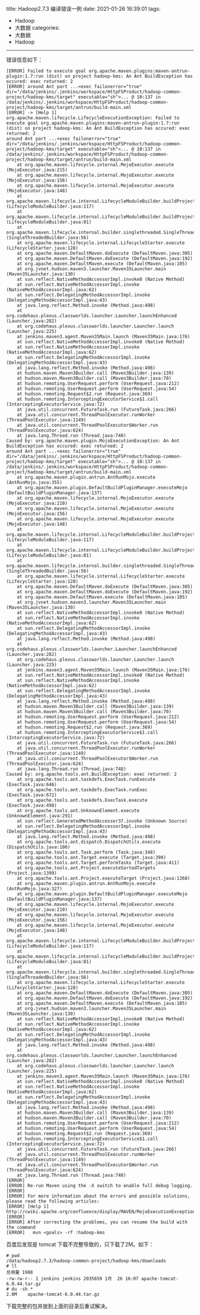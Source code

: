 title: Hadoop2.7.3 编译错误一例
date: 2021-01-26 16:39:01
tags:
- Hadoop
- 大数据
categories:
- 大数据
- Hadoop
---

错误信息如下：

	[ERROR] Failed to execute goal org.apache.maven.plugins:maven-antrun-plugin:1.7:run (dist) on project hadoop-kms: An Ant BuildException has occured: exec returned: 2
	[ERROR] around Ant part ...<exec failonerror="true" dir="/data/jenkins/.jenkins/workspace/HttpFSProduct/hadoop-common-project/hadoop-kms/target" executable="sh">... @ 10:137 in /data/jenkins/.jenkins/workspace/HttpFSProduct/hadoop-common-project/hadoop-kms/target/antrun/build-main.xml
	[ERROR] -> [Help 1]
	org.apache.maven.lifecycle.LifecycleExecutionException: Failed to execute goal org.apache.maven.plugins:maven-antrun-plugin:1.7:run (dist) on project hadoop-kms: An Ant BuildException has occured: exec returned: 2
	around Ant part ...<exec failonerror="true" dir="/data/jenkins/.jenkins/workspace/HttpFSProduct/hadoop-common-project/hadoop-kms/target" executable="sh">... @ 10:137 in /data/jenkins/.jenkins/workspace/HttpFSProduct/hadoop-common-project/hadoop-kms/target/antrun/build-main.xml
	    at org.apache.maven.lifecycle.internal.MojoExecutor.execute (MojoExecutor.java:215)
	    at org.apache.maven.lifecycle.internal.MojoExecutor.execute (MojoExecutor.java:156)
	    at org.apache.maven.lifecycle.internal.MojoExecutor.execute (MojoExecutor.java:148)
	    at org.apache.maven.lifecycle.internal.LifecycleModuleBuilder.buildProject (LifecycleModuleBuilder.java:117)
	    at org.apache.maven.lifecycle.internal.LifecycleModuleBuilder.buildProject (LifecycleModuleBuilder.java:81)
	    at org.apache.maven.lifecycle.internal.builder.singlethreaded.SingleThreadedBuilder.build (SingleThreadedBuilder.java:56)
	    at org.apache.maven.lifecycle.internal.LifecycleStarter.execute (LifecycleStarter.java:128)
	    at org.apache.maven.DefaultMaven.doExecute (DefaultMaven.java:305)
	    at org.apache.maven.DefaultMaven.doExecute (DefaultMaven.java:192)
	    at org.apache.maven.DefaultMaven.execute (DefaultMaven.java:105)
	    at org.jvnet.hudson.maven3.launcher.Maven35Launcher.main (Maven35Launcher.java:130)
	    at sun.reflect.NativeMethodAccessorImpl.invoke0 (Native Method)
	    at sun.reflect.NativeMethodAccessorImpl.invoke (NativeMethodAccessorImpl.java:62)
	    at sun.reflect.DelegatingMethodAccessorImpl.invoke (DelegatingMethodAccessorImpl.java:43)
	    at java.lang.reflect.Method.invoke (Method.java:498)
	    at org.codehaus.plexus.classworlds.launcher.Launcher.launchEnhanced (Launcher.java:282)
	    at org.codehaus.plexus.classworlds.launcher.Launcher.launch (Launcher.java:225)
	    at jenkins.maven3.agent.Maven35Main.launch (Maven35Main.java:176)
	    at sun.reflect.NativeMethodAccessorImpl.invoke0 (Native Method)
	    at sun.reflect.NativeMethodAccessorImpl.invoke (NativeMethodAccessorImpl.java:62)
	    at sun.reflect.DelegatingMethodAccessorImpl.invoke (DelegatingMethodAccessorImpl.java:43)
	    at java.lang.reflect.Method.invoke (Method.java:498)
	    at hudson.maven.Maven3Builder.call (Maven3Builder.java:139)
	    at hudson.maven.Maven3Builder.call (Maven3Builder.java:70)
	    at hudson.remoting.UserRequest.perform (UserRequest.java:212)
	    at hudson.remoting.UserRequest.perform (UserRequest.java:54)
	    at hudson.remoting.Request$2.run (Request.java:369)
	    at hudson.remoting.InterceptingExecutorService$1.call (InterceptingExecutorService.java:72)
	    at java.util.concurrent.FutureTask.run (FutureTask.java:266)
	    at java.util.concurrent.ThreadPoolExecutor.runWorker (ThreadPoolExecutor.java:1149)
	    at java.util.concurrent.ThreadPoolExecutor$Worker.run (ThreadPoolExecutor.java:624)
	    at java.lang.Thread.run (Thread.java:748)
	Caused by: org.apache.maven.plugin.MojoExecutionException: An Ant BuildException has occured: exec returned: 2
	around Ant part ...<exec failonerror="true" dir="/data/jenkins/.jenkins/workspace/HttpFSProduct/hadoop-common-project/hadoop-kms/target" executable="sh">... @ 10:137 in /data/jenkins/.jenkins/workspace/HttpFSProduct/hadoop-common-project/hadoop-kms/target/antrun/build-main.xml
	    at org.apache.maven.plugin.antrun.AntRunMojo.execute (AntRunMojo.java:355)
	    at org.apache.maven.plugin.DefaultBuildPluginManager.executeMojo (DefaultBuildPluginManager.java:137)
	    at org.apache.maven.lifecycle.internal.MojoExecutor.execute (MojoExecutor.java:210)
	    at org.apache.maven.lifecycle.internal.MojoExecutor.execute (MojoExecutor.java:156)
	    at org.apache.maven.lifecycle.internal.MojoExecutor.execute (MojoExecutor.java:148)
	    at org.apache.maven.lifecycle.internal.LifecycleModuleBuilder.buildProject (LifecycleModuleBuilder.java:117)
	    at org.apache.maven.lifecycle.internal.LifecycleModuleBuilder.buildProject (LifecycleModuleBuilder.java:81)
	    at org.apache.maven.lifecycle.internal.builder.singlethreaded.SingleThreadedBuilder.build (SingleThreadedBuilder.java:56)
	    at org.apache.maven.lifecycle.internal.LifecycleStarter.execute (LifecycleStarter.java:128)
	    at org.apache.maven.DefaultMaven.doExecute (DefaultMaven.java:305)
	    at org.apache.maven.DefaultMaven.doExecute (DefaultMaven.java:192)
	    at org.apache.maven.DefaultMaven.execute (DefaultMaven.java:105)
	    at org.jvnet.hudson.maven3.launcher.Maven35Launcher.main (Maven35Launcher.java:130)
	    at sun.reflect.NativeMethodAccessorImpl.invoke0 (Native Method)
	    at sun.reflect.NativeMethodAccessorImpl.invoke (NativeMethodAccessorImpl.java:62)
	    at sun.reflect.DelegatingMethodAccessorImpl.invoke (DelegatingMethodAccessorImpl.java:43)
	    at java.lang.reflect.Method.invoke (Method.java:498)
	    at org.codehaus.plexus.classworlds.launcher.Launcher.launchEnhanced (Launcher.java:282)
	    at org.codehaus.plexus.classworlds.launcher.Launcher.launch (Launcher.java:225)
	    at jenkins.maven3.agent.Maven35Main.launch (Maven35Main.java:176)
	    at sun.reflect.NativeMethodAccessorImpl.invoke0 (Native Method)
	    at sun.reflect.NativeMethodAccessorImpl.invoke (NativeMethodAccessorImpl.java:62)
	    at sun.reflect.DelegatingMethodAccessorImpl.invoke (DelegatingMethodAccessorImpl.java:43)
	    at java.lang.reflect.Method.invoke (Method.java:498)
	    at hudson.maven.Maven3Builder.call (Maven3Builder.java:139)
	    at hudson.maven.Maven3Builder.call (Maven3Builder.java:70)
	    at hudson.remoting.UserRequest.perform (UserRequest.java:212)
	    at hudson.remoting.UserRequest.perform (UserRequest.java:54)
	    at hudson.remoting.Request$2.run (Request.java:369)
	    at hudson.remoting.InterceptingExecutorService$1.call (InterceptingExecutorService.java:72)
	    at java.util.concurrent.FutureTask.run (FutureTask.java:266)
	    at java.util.concurrent.ThreadPoolExecutor.runWorker (ThreadPoolExecutor.java:1149)
	    at java.util.concurrent.ThreadPoolExecutor$Worker.run (ThreadPoolExecutor.java:624)
	    at java.lang.Thread.run (Thread.java:748)
	Caused by: org.apache.tools.ant.BuildException: exec returned: 2
	    at org.apache.tools.ant.taskdefs.ExecTask.runExecute (ExecTask.java:646)
	    at org.apache.tools.ant.taskdefs.ExecTask.runExec (ExecTask.java:672)
	    at org.apache.tools.ant.taskdefs.ExecTask.execute (ExecTask.java:498)
	    at org.apache.tools.ant.UnknownElement.execute (UnknownElement.java:291)
	    at sun.reflect.GeneratedMethodAccessor37.invoke (Unknown Source)
	    at sun.reflect.DelegatingMethodAccessorImpl.invoke (DelegatingMethodAccessorImpl.java:43)
	    at java.lang.reflect.Method.invoke (Method.java:498)
	    at org.apache.tools.ant.dispatch.DispatchUtils.execute (DispatchUtils.java:106)
	    at org.apache.tools.ant.Task.perform (Task.java:348)
	    at org.apache.tools.ant.Target.execute (Target.java:390)
	    at org.apache.tools.ant.Target.performTasks (Target.java:411)
	    at org.apache.tools.ant.Project.executeSortedTargets (Project.java:1399)
	    at org.apache.tools.ant.Project.executeTarget (Project.java:1368)
	    at org.apache.maven.plugin.antrun.AntRunMojo.execute (AntRunMojo.java:327)
	    at org.apache.maven.plugin.DefaultBuildPluginManager.executeMojo (DefaultBuildPluginManager.java:137)
	    at org.apache.maven.lifecycle.internal.MojoExecutor.execute (MojoExecutor.java:210)
	    at org.apache.maven.lifecycle.internal.MojoExecutor.execute (MojoExecutor.java:156)
	    at org.apache.maven.lifecycle.internal.MojoExecutor.execute (MojoExecutor.java:148)
	    at org.apache.maven.lifecycle.internal.LifecycleModuleBuilder.buildProject (LifecycleModuleBuilder.java:117)
	    at org.apache.maven.lifecycle.internal.LifecycleModuleBuilder.buildProject (LifecycleModuleBuilder.java:81)
	    at org.apache.maven.lifecycle.internal.builder.singlethreaded.SingleThreadedBuilder.build (SingleThreadedBuilder.java:56)
	    at org.apache.maven.lifecycle.internal.LifecycleStarter.execute (LifecycleStarter.java:128)
	    at org.apache.maven.DefaultMaven.doExecute (DefaultMaven.java:305)
	    at org.apache.maven.DefaultMaven.doExecute (DefaultMaven.java:192)
	    at org.apache.maven.DefaultMaven.execute (DefaultMaven.java:105)
	    at org.jvnet.hudson.maven3.launcher.Maven35Launcher.main (Maven35Launcher.java:130)
	    at sun.reflect.NativeMethodAccessorImpl.invoke0 (Native Method)
	    at sun.reflect.NativeMethodAccessorImpl.invoke (NativeMethodAccessorImpl.java:62)
	    at sun.reflect.DelegatingMethodAccessorImpl.invoke (DelegatingMethodAccessorImpl.java:43)
	    at java.lang.reflect.Method.invoke (Method.java:498)
	    at org.codehaus.plexus.classworlds.launcher.Launcher.launchEnhanced (Launcher.java:282)
	    at org.codehaus.plexus.classworlds.launcher.Launcher.launch (Launcher.java:225)
	    at jenkins.maven3.agent.Maven35Main.launch (Maven35Main.java:176)
	    at sun.reflect.NativeMethodAccessorImpl.invoke0 (Native Method)
	    at sun.reflect.NativeMethodAccessorImpl.invoke (NativeMethodAccessorImpl.java:62)
	    at sun.reflect.DelegatingMethodAccessorImpl.invoke (DelegatingMethodAccessorImpl.java:43)
	    at java.lang.reflect.Method.invoke (Method.java:498)
	    at hudson.maven.Maven3Builder.call (Maven3Builder.java:139)
	    at hudson.maven.Maven3Builder.call (Maven3Builder.java:70)
	    at hudson.remoting.UserRequest.perform (UserRequest.java:212)
	    at hudson.remoting.UserRequest.perform (UserRequest.java:54)
	    at hudson.remoting.Request$2.run (Request.java:369)
	    at hudson.remoting.InterceptingExecutorService$1.call (InterceptingExecutorService.java:72)
	    at java.util.concurrent.FutureTask.run (FutureTask.java:266)
	    at java.util.concurrent.ThreadPoolExecutor.runWorker (ThreadPoolExecutor.java:1149)
	    at java.util.concurrent.ThreadPoolExecutor$Worker.run (ThreadPoolExecutor.java:624)
	    at java.lang.Thread.run (Thread.java:748)
	[ERROR] 
	[ERROR] Re-run Maven using the -X switch to enable full debug logging.
	[ERROR] 
	[ERROR] For more information about the errors and possible solutions, please read the following articles:
	[ERROR] [Help 1] http://cwiki.apache.org/confluence/display/MAVEN/MojoExecutionException
	[ERROR] 
	[ERROR] After correcting the problems, you can resume the build with the command
	[ERROR]   mvn <goals> -rf :hadoop-kms

百度后发现是 tomcat 下载不完整导致的，只下载了2M。如下：

	# pwd
	/data/hadoop2.7.3/hadoop-common-project/hadoop-kms/downloads
	# ll
	总用量 1988
	-rw-rw-r-- 1 jenkins jenkins 2035659 1月  26 16:07 apache-tomcat-6.0.44.tar.gz
	# du -sh *
	2.0M	apache-tomcat-6.0.44.tar.gz
	
下载完整的包并放到上面的目录后重试解决。